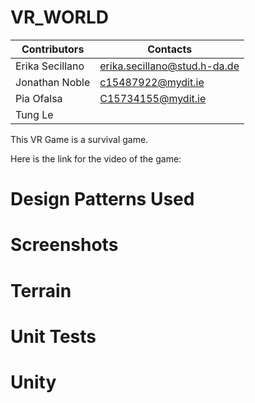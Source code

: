 # VR_WORLD

| Contributors | Contacts|
| ------|------|
| Erika Secillano | erika.secillano@stud.h-da.de |
| Jonathan Noble|c15487922@mydit.ie |
| Pia Ofalsa|C15734155@mydit.ie| 
| Tung Le|| C15469088@mydit.ie

This VR Game is a survival game. 

Here is the link for the video of the game:

Design Patterns Used
=


Screenshots
=

Terrain
=

Unit Tests
=

Unity
=
